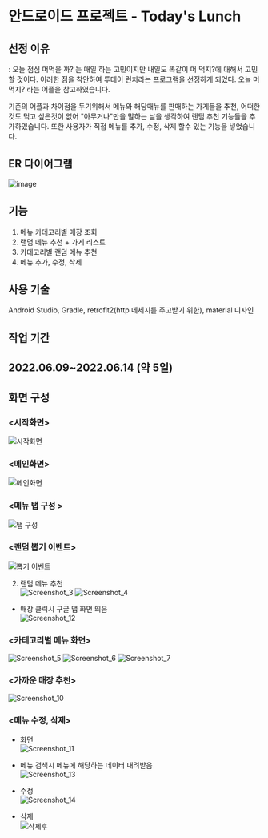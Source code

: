 # 안드로이드 프로젝트 - Today's Lunch

## 선정 이유
: 오늘 점심 머먹을 까? 는 매일 하는 고민이지만 내일도 똑같이 머 먹지?에 대해서 고민할 것이다. 이러한 점을 착안하여 투데이 런치라는 프로그램을 선정하게 되었다.
  오늘 머먹지? 라는 어플을 참고하였습니다.
  
  기존의 어플과 차이점을 두기위해서 메뉴와 해당매뉴를 판매하는 가게들을 추천, 어떠한 것도 먹고 싶은것이 없어 "아무거나"만을 말하는 날을 생각하여 랜덤 추천 기능들을 추가하였습니다.
  또한 사용자가 직접 메뉴를 추가, 수정, 삭제 할수 있는 기능을 넣었습니다.

## ER 다이어그램
![image](https://user-images.githubusercontent.com/99931188/181588819-1e807f6c-6f96-4238-bb57-25dde334c3e8.png)


## 기능
1. 메뉴 카테고리별 매장 조회
2. 랜덤 메뉴 추천 + 가게 리스트
3. 카테고리별 랜덤 메뉴 추천
4. 메뉴 추가, 수정, 삭제

## 사용 기술
Android Studio, Gradle, retrofit2(http 메세지를 주고받기 위한), material 디자인 
## 작업 기간
2022.06.09~2022.06.14 (약 5일)
----
## 화면 구성
### <시작화면>
![시작화면](https://user-images.githubusercontent.com/99931188/181199060-5e9a9bb9-ae46-4d77-91fd-3d72009e1d8e.jpg)

### <메인화면>
![메인화면](https://user-images.githubusercontent.com/99931188/181199313-4b13a9cc-8bd3-4584-b0b6-cdf480e11981.jpg)


### <메뉴 탭 구성 >
![탭 구성](https://user-images.githubusercontent.com/99931188/181200477-a404c485-539c-4bf8-8426-7a9c18656bbf.jpg)


### <랜덤 뽑기 이벤트>
![뽑기 이벤트](https://user-images.githubusercontent.com/99931188/181457911-738c1b33-6fab-44d4-80c5-810af2faaabb.gif)


2. 랜덤 메뉴 추천<br/>
![Screenshot_3](https://user-images.githubusercontent.com/99931188/181203092-0f1c4156-42a2-44cb-ae3b-513596fac5b9.jpg)
![Screenshot_4](https://user-images.githubusercontent.com/99931188/181203109-f70f4ad8-b897-49e4-921a-16b50b6c963f.jpg)

- 매장 클릭시 구글 맵 화면 띄움<br/>
![Screenshot_12](https://user-images.githubusercontent.com/99931188/181201455-370f3779-d7a1-452e-a554-06b6cc4c951c.jpg)


### <카테고리별 메뉴 화면><br/>
![Screenshot_5](https://user-images.githubusercontent.com/99931188/181200236-c73a1cca-77d8-4d13-a2a0-eaa2171c58db.jpg)
![Screenshot_6](https://user-images.githubusercontent.com/99931188/181200276-6161a757-d578-4c5c-b770-dae09b793bfb.jpg)
![Screenshot_7](https://user-images.githubusercontent.com/99931188/181200307-6f83c2dd-453e-4177-8be8-6cd372862207.jpg)

### <가까운 매장 추천><br/>
![Screenshot_10](https://user-images.githubusercontent.com/99931188/181200404-31f9afd4-ecdc-48ff-a3f0-76d0ada23c8a.jpg)

### <메뉴 수정, 삭제>
- 화면<br/>
![Screenshot_11](https://user-images.githubusercontent.com/99931188/181200632-794cc819-2ce5-49b5-a828-b33e2b2a8d2c.jpg)

- 메뉴 검색시 메뉴에 해당하는 데이터 내려받음<br/>
![Screenshot_13](https://user-images.githubusercontent.com/99931188/181201075-95f21e9d-c11d-4cbc-b11b-fa4c78422223.jpg)
- 수정<br/>
![Screenshot_14](https://user-images.githubusercontent.com/99931188/181201338-baaf4c13-3ebf-4f8a-ba8c-3dd90a07231f.jpg)
- 삭제<br/>
![삭제후](https://user-images.githubusercontent.com/99931188/181201397-2b0d493f-be84-4754-9be2-b76893b02010.jpg)






   
